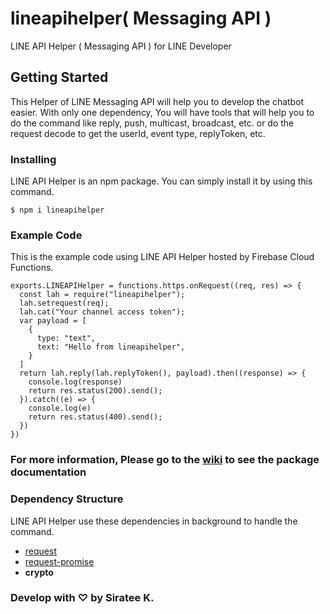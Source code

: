 # lineapihelper( Messaging API )
LINE API Helper ( Messaging API ) for LINE Developer

## Getting Started
This Helper of LINE Messaging API will help you to develop the chatbot easier. With only one dependency, You will have tools that will help you to do the command like reply, push, multicast, broadcast, etc. or do the request decode to get the userId, event type, replyToken, etc.

### Installing
LINE API Helper is an npm package. You can simply install it by using this command.
```
$ npm i lineapihelper
```

### Example Code
This is the example code using LINE API Helper hosted by Firebase Cloud Functions.
```
exports.LINEAPIHelper = functions.https.onRequest((req, res) => {
  const lah = require("lineapihelper");
  lah.setrequest(req);
  lah.cat("Your channel access token");
  var payload = [
    {
      type: "text",
      text: "Hello from lineapihelper",
    }
  ]
  return lah.reply(lah.replyToken(), payload).then((response) => {
    console.log(response)
    return res.status(200).send();
  }).catch((e) => {
    console.log(e)
    return res.status(400).send();
  })
})
```
### For more information, Please go to the [wiki](https://github.com/sirateek/lineapihelper/wiki) to see the package documentation

### Dependency Structure
LINE API Helper use these dependencies in background to handle the command.
* [request](https://www.npmjs.com/package/request)
* [request-promise](https://www.npmjs.com/package/request-promise)
* **crypto**

### Develop with ♡ by Siratee K.
